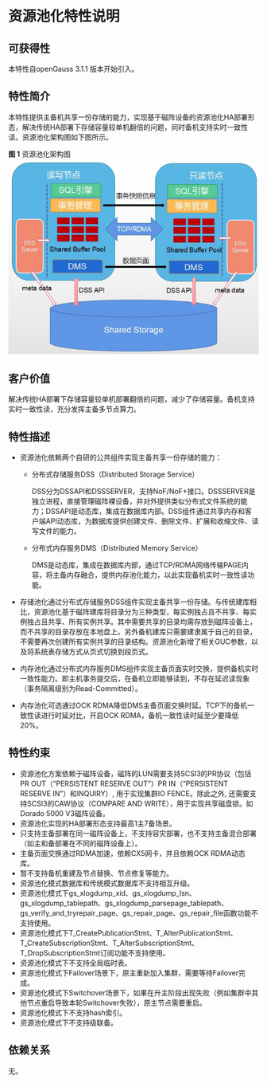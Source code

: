 # 资源池化特性说明

## 可获得性<a name="section15406143204715"></a>

本特性自openGauss 3.1.1 版本开始引入。

## 特性简介<a name="section740615433477"></a>

本特性提供主备机共享一份存储的能力，实现基于磁阵设备的资源池化HA部署形态，解决传统HA部署下存储容量较单机翻倍的问题，同时备机支持实时一致性读。资源池化架构图如下图所示。

**图 1**  资源池化架构图<a name="fig13852124465211"></a>  
![](figures/Resource-pooling-architecture-diagram.jpg "资源池化架构图")

## 客户价值<a name="section13406743164715"></a>

解决传统HA部署下存储容量较单机部署翻倍的问题，减少了存储容量。备机支持实时一致性读，充分发挥主备多节点算力。

## 特性描述<a name="section16406154310471"></a>

-   资源池化依赖两个自研的公共组件实现主备共享一份存储的能力：
    -   分布式存储服务DSS（Distributed Storage Service）

        DSS分为DSSAPI和DSSSERVER，支持NoF/NoF+接口。DSSSERVER是独立进程，直接管理磁阵裸设备，并对外提供类似分布式文件系统的能力；DSSAPI是动态库，集成在数据库内部。DSS组件通过共享内存和客户端API动态库，为数据库提供创建文件、删除文件、扩展和收缩文件、读写文件的能力。

    -   分布式内存服务DMS（Distributed Memory Service）

        DMS是动态库，集成在数据库内部，通过TCP/RDMA网络传输PAGE内容，将主备内存融合，提供内存池化能力，以此实现备机实时一致性读功能。


-   存储池化通过分布式存储服务DSS组件实现主备共享一份存储。与传统建库相比，资源池化基于磁阵建库将目录分为三种类型，每实例独占且不共享、每实例独占且共享、所有实例共享。其中需要共享的目录均需存放到磁阵设备上，而不共享的目录存放在本地盘上。另外备机建库只需要建隶属于自己的目录，不需要再次创建所有实例共享的目录结构。资源池化新增了相关GUC参数，以及将系统表存储方式从页式切换到段页式。
-   内存池化通过分布式内存服务DMS组件实现主备页面实时交换，提供备机实时一致性能力。即主机事务提交后，在备机立即能够读到，不存在延迟读现象（事务隔离级别为Read-Committed）。
-   内存池化可选通过OCK RDMA降低DMS主备页面交换时延。TCP下的备机一致性读进行时延对比，开启OCK RDMA，备机一致性读时延至少要降低20%。

## 特性约束<a name="section06531946143616"></a>

-   资源池化方案依赖于磁阵设备，磁阵的LUN需要支持SCSI3的PR协议（包括PR OUT（“PERSISTENT RESERVE OUT”）PR IN（“PERSISTENT RESERVE IN”）和INQUIRY）, 用于实现集群IO FENCE。除此之外, 还需要支持SCSI3的CAW协议（COMPARE AND WRITE），用于实现共享磁盘锁。如Dorado 5000 V3磁阵设备。
-   资源池化实现的HA部署形态支持最高1主7备场景。
-   只支持主备部署在同一磁阵设备上，不支持容灾部署，也不支持主备混合部署（如主和备部署在不同的磁阵设备上）。
-   主备页面交换通过RDMA加速，依赖CX5网卡，并且依赖OCK  RDMA动态库。
-   暂不支持备机重建及节点替换、节点修复等能力。
-   资源池化模式数据库和传统模式数据库不支持相互升级。
-   资源池化模式下gs\_xlogdump\_xid、gs\_xlogdump\_lsn、gs\_xlogdump\_tablepath、gs\_xlogdump\_parsepage\_tablepath、gs\_verify\_and\_tryrepair\_page、gs\_repair\_page、gs\_repair\_file函数功能不支持使用。
-   资源池化模式下T\_CreatePublicationStmt、T\_AlterPublicationStmt、T\_CreateSubscriptionStmt、T\_AlterSubscriptionStmt、T\_DropSubscriptionStmt订阅功能不支持使用。
-   资源池化模式下不支持全局临时表。
-   资源池化模式下Failover场景下，原主重新加入集群，需要等待Failover完成。
-   资源池化模式下Switchover场景下，如果在升主阶段出现失败（例如集群中其他节点重启导致本轮Switchover失败），原主节点需要重启。
-   资源池化模式下不支持hash索引。
-   资源池化模式下不支持级联备。

## 依赖关系<a name="section8406643144716"></a>

无。

